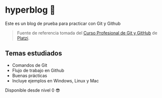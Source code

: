 # hyperblog 🤔
Este es un blog de prueba para practicar con Git y Github
> Fuente de referencia tomada del [ Curso Profesional de Git y GitHub](https://platzi.com/cursos/git-github/ "Curso Profesional de Git y GitHub") de [Platzi](https://platzi.com/ "Platzi").

## Temas estudiados
* Comandos de Git
* Flujo de trabajo en Github
* Buenas prácticas
* Incluye ejemplos en Windows, Linux y Mac


Disponible desde nivel 0 😎